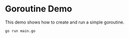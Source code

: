# Goroutine Demo
This demo shows how to create and run a simple goroutine.
```sh
go run main.go
```
